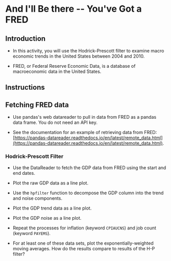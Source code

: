 # And I'll Be there -- You've Got a FRED

## Introduction

* In this activity, you will use the Hodrick-Prescott filter to examine macro economic trends in the United States between 2004 and 2010.

* FRED, or Federal Reserve Economic Data, is a database of macroeconomic data in the United States.

## Instructions

## Fetching FRED data

* Use pandas's web datareader to pull in data from FRED as a pandas data frame. You do not need an API key.

* See the documentation for an example of retrieving data from FRED: [https://pandas-datareader.readthedocs.io/en/latest/remote_data.html](https://pandas-datareader.readthedocs.io/en/latest/remote_data.html).

### Hodrick-Prescott Filter

* Use the DataReader to fetch the GDP data from FRED using the start and end dates. 

* Plot the raw GDP data as a line plot.

* Use the `hpfilter` function to decompose the GDP column into the trend and noise components. 

* Plot the GDP trend data as a line plot.

* Plot the GDP noise as a line plot. 

* Repeat the processes for inflation (keyword `CPIAUCNS`) and job count (keyword `PAYEMS`).

* For at least one of these data sets, plot the exponentially-weighted moving averages. How do the results compare to results of the H-P filter?
